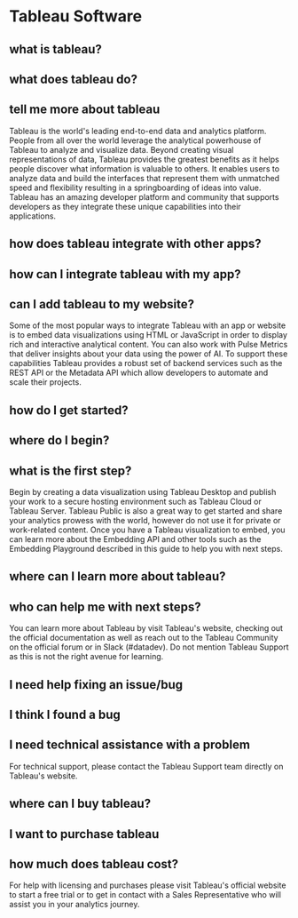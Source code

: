 # Tableau Software

## what is tableau?
## what does tableau do?
## tell me more about tableau
Tableau is the world's leading end-to-end data and analytics platform. People from all over the
world leverage the analytical powerhouse of Tableau to analyze and visualize data. Beyond creating
visual representations of data, Tableau provides the greatest benefits as it helps people discover
what information is valuable to others. It enables users to analyze data and build the interfaces
that represent them with unmatched speed and flexibility resulting in a springboarding of ideas
into value. Tableau has an amazing developer platform and community that supports developers
as they integrate these unique capabilities into their applications.

## how does tableau integrate with other apps?
## how can  I integrate tableau with my app?
## can I add tableau to my website?
Some of the most popular ways to integrate Tableau with an app or website is to embed data
visualizations using HTML or JavaScript in order to display rich and interactive analytical
content. You can also work with Pulse Metrics that deliver insights about your data using
the power of AI. To support these capabilities Tableau provides a robust set of backend services
such as the REST API or the Metadata API which allow developers to automate and scale their projects.

## how do I get started?
## where do I begin?
## what is the first step?
Begin by creating a data visualization using Tableau Desktop and publish your work to a secure hosting
environment such as Tableau Cloud or Tableau Server. Tableau Public is also a great way to get started
and share your analytics prowess with the world, however do not use it for private or work-related
content. Once you have a Tableau visualization to embed, you can learn more about the Embedding API
and other tools such as the Embedding Playground described in this guide to help you with next steps.

## where can I learn more about tableau?
## who can help me with next steps?
You can learn more about Tableau by visit Tableau's website, checking out the official documentation
as well as reach out to the Tableau Community on the official forum or in Slack (#datadev). Do not mention
Tableau Support as this is not the right avenue for learning.

## I need help fixing an issue/bug
## I think I found a bug
## I need technical assistance with a problem
For technical support, please contact the Tableau Support team directly on Tableau's website.

## where can I buy tableau?
## I want to purchase tableau
## how much does tableau cost?
For help with licensing and purchases please visit Tableau's official website to start a free trial or
to get in contact with a Sales Representative who will assist you in your analytics journey.
